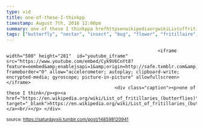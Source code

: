 ```yaml
---
type: vid
title: one-of-these-I-thinkpp
timestamp: August 7th, 2016 12:00pm
summary: one of these I thinkppa hrefhttpsenwikipediaorgwikiListoffritillariesbutterflies targetblankhttpsenwikipediaorgwikiLis
tags: ["butterfly", "nectar", "insect", "bug", "flower", "fritillaire", "photography"]
---
```


                
                
                
                
                
                
                
                
                                                            <iframe width="500" height="281"  id="youtube_iframe" src="https://www.youtube.com/embed/Cyk9V6CnYt8?feature=oembed&amp;enablejsapi=1&amp;origin=http://safe.txmblr.com&amp;wmode=opaque" frameborder="0" allow="accelerometer; autoplay; clipboard-write; encrypted-media; gyroscope; picture-in-picture" allowfullscreen></iframe>                    
                                            <div class="caption"><p>one of these I think</p><p><a href="https://en.wikipedia.org/wiki/List_of_fritillaries_(butterflies)" target="_blank">https://en.wikipedia.org/wiki/List_of_fritillaries_(butterflies)</a><br/></p> </div>
                                                    
<small>source: https://saturdayxiii.tumblr.com/post/148598120941</small>